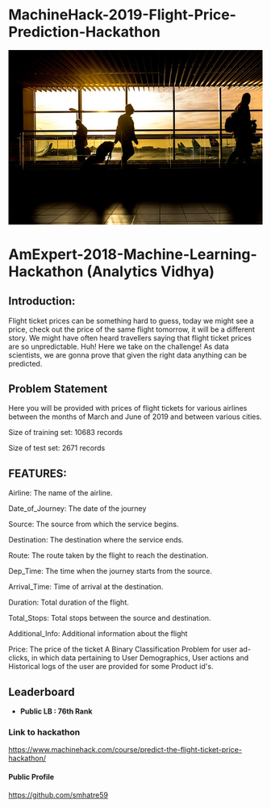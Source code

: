 # MachineHack-2019-Flight-Price-Prediction-Hackathon
![title](flightprice.jpg)

# AmExpert-2018-Machine-Learning-Hackathon (Analytics Vidhya)

## Introduction: 

Flight ticket prices can be something hard to guess, today we might see a price, check out the price of the same flight tomorrow, it will be a different story. We might have often heard travellers saying that flight ticket prices are so unpredictable. Huh! Here we take on the challenge! As data scientists, we are gonna prove that given the right data anything can be predicted.

## Problem Statement

Here you will be provided with prices of flight tickets for various airlines between the months of March and June of 2019 and between various cities.

Size of training set: 10683 records

Size of test set: 2671 records

## FEATURES:
Airline: The name of the airline.

Date_of_Journey: The date of the journey

Source: The source from which the service begins.

Destination: The destination where the service ends.

Route: The route taken by the flight to reach the destination.

Dep_Time: The time when the journey starts from the source.

Arrival_Time: Time of arrival at the destination.

Duration: Total duration of the flight.

Total_Stops: Total stops between the source and destination.

Additional_Info: Additional information about the flight

Price: The price of the ticket
A Binary Classification Problem for user ad-clicks, in which data pertaining to User Demographics, User actions and Historical logs of the user are provided for some Product id's.

## Leaderboard
* **Public LB : 76th Rank**

### Link to hackathon
https://www.machinehack.com/course/predict-the-flight-ticket-price-hackathon/

#### Public Profile
https://github.com/smhatre59
